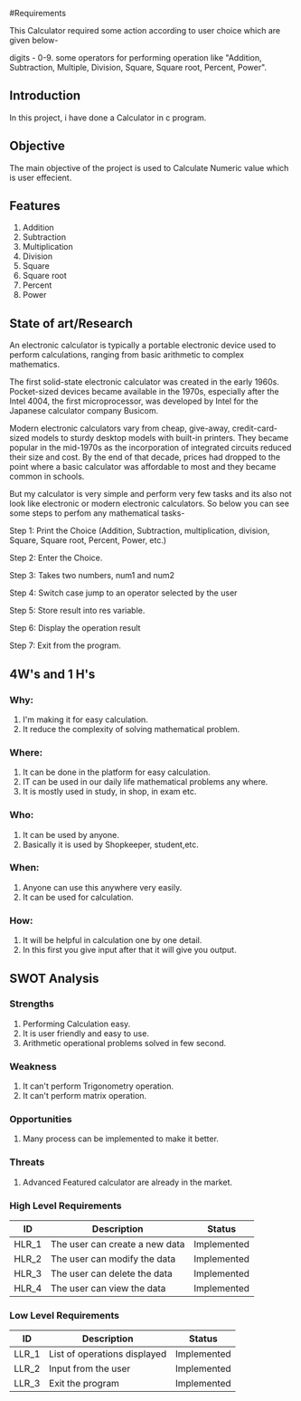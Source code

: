 #Requirements

This Calculator required some action according to user choice which are given below-

digits - 0-9.
some operators for performing operation like "Addition, Subtraction, Multiple, Division, Square, Square root, Percent, Power".

## Introduction

   In this project, i have done a Calculator in c program.

## Objective

   The main objective of the project is used to Calculate Numeric value which is user effecient.
   
## Features

1.	Addition
2.	Subtraction
3.	Multiplication
4.	Division
5.	Square
6.	Square root
7.	Percent
8.	Power

## State of art/Research
An electronic calculator is typically a portable electronic device used to perform calculations, ranging from basic arithmetic to complex mathematics.

The first solid-state electronic calculator was created in the early 1960s. Pocket-sized devices became available in the 1970s, especially after the Intel 4004, the first microprocessor, was developed by Intel for the Japanese calculator company Busicom.

Modern electronic calculators vary from cheap, give-away, credit-card-sized models to sturdy desktop models with built-in printers. They became popular in the mid-1970s as the incorporation of integrated circuits reduced their size and cost. By the end of that decade, prices had dropped to the point where a basic calculator was affordable to most and they became common in schools.

But my calculator is very simple and perform very few tasks and its also not look like electronic or modern electronic calculators. So below you can see some steps to perfom any mathematical tasks-

Step 1: Print the Choice (Addition, Subtraction, multiplication, division, Square, Square root, Percent, Power, etc.)

Step 2: Enter the Choice.

Step 3: Takes two numbers, num1 and num2

Step 4: Switch case jump to an operator selected by the user

Step 5: Store result into res variable.

Step 6: Display the operation result

Step 7: Exit from the program.

## 4W's and 1 H's

### Why:
1.	I'm making it for easy calculation.
2.	It reduce the complexity of solving mathematical problem.

### Where:
1.	It can be done in the platform for easy calculation.
2.	IT can be used in our daily life mathematical problems any where.
3.	It is mostly used in study, in shop, in exam etc.

### Who:
1.	It can be used by anyone.
2.	Basically it is used by Shopkeeper, student,etc.

### When:
1.	Anyone can use this anywhere very easily.
2.	It can be used for calculation.

### How:
1.	It will be helpful in calculation one by one detail.
2.	In this first you give input after that it will give you output.

## SWOT Analysis

### Strengths
1.	Performing Calculation easy.
2.	It is user friendly and easy to use.
3.	Arithmetic operational problems solved in few second.

### Weakness
1.	It can't perform Trigonometry operation.
2.	It can't perform matrix operation.

### Opportunities
1.	Many process can be implemented to make it better.

### Threats
1.	Advanced Featured calculator are already in the market.

### High Level Requirements
|   ID  | Description                    | Status      |
|-------|--------------------------------|-------------|
| HLR_1 | The user can create a new data | Implemented |
| HLR_2 | The user can modify the data   | Implemented |
| HLR_3 | The user can delete the data   | Implemented |
| HLR_4 | The user can view the data	  | Implemented |


### Low Level Requirements
|  ID   | Description                    | Status      |
|-------|--------------------------------|-------------|
| LLR_1 | List of operations displayed   | Implemented |
| LLR_2 | Input from the user	           | Implemented |
| LLR_3 | Exit the program               | Implemented |  



